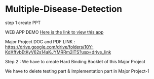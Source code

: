# Multiple-Disease-Detection


<!-- started from 17 November, 2023 -->

step 1 create PPT 

WEB APP DEMO <a href="https://gmayuri1904-multiple-disease-detection-app-e09xhm.streamlit.app/#welcome-to-automatic-disease-detection-using-machine-learning">Here is the link to view this app</a>

Major Project DOC and PDF LINK : https://drive.google.com/drive/folders/10Y-KdXffvbEtKyV62s14aKJYMRRm2ITS?usp=drive_link



Step 2 : We have to create Hard Binding Booklet of this Major Project

We have to delete testing part & Implementation part in Major Project-1
